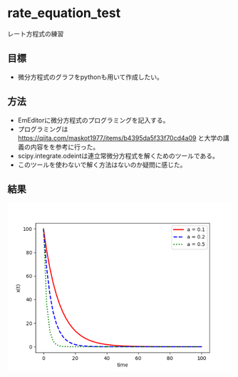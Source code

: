 # rate_equation_test
 レート方程式の練習

## 目標
* 微分方程式のグラフをpythonも用いて作成したい。

## 方法
* EmEditorに微分方程式のプログラミングを記入する。
* プログラミングは https://qiita.com/maskot1977/items/b4395da5f33f70cd4a09 と大学の講義の内容をを参考に行った。
* scipy.integrate.odeintは連立常微分方程式を解くためのツールである。
* このツールを使わないで解く方法はないのか疑問に感じた。

## 結果
![](fig/bibunn.png)
